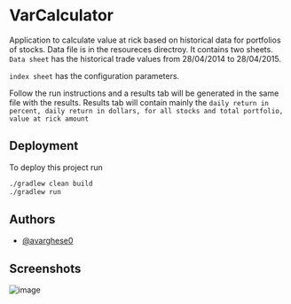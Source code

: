 
# VarCalculator

Application to calculate value at rick based on historical data for portfolios of stocks.
Data file is in the resoureces directroy. It contains two sheets. `Data sheet` has the historical trade values from 28/04/2014 to 28/04/2015.

`index sheet` has the configuration parameters.

Follow the run instructions and a results tab will be generated in the same file with the results.
Results tab will contain mainly the `daily return in percent, daily return in dollars, for all stocks and total portfolio, value at rick amount`


## Deployment

To deploy this project run

```bash
./gradlew clean build
./gradlew run   
```


## Authors

- [@avarghese0](https://github.com/avarghese0/)


## Screenshots

![image](https://github.com/avarghese0/VarCalculator/assets/121063097/5561180e-b1b0-4158-9cfc-a66c69c4a371)


